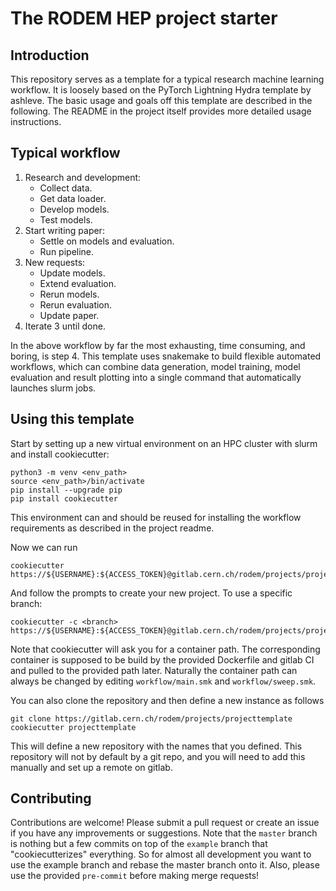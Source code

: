 # The RODEM HEP project starter

## Introduction

This repository serves as a template for a typical research machine learning workflow.
It is loosely based on the PyTorch Lightning Hydra template by ashleve.
The basic usage and goals off this template are described in the following.
The README in the project itself provides more detailed usage instructions.

## Typical workflow
1) Research and development:
    * Collect data.
    * Get data loader.
    * Develop models.
    * Test models.
2) Start writing paper: 
    * Settle on models and evaluation. 
    * Run pipeline.
3) New requests: 
    * Update models.
    * Extend evaluation. 
    * Rerun models.
    * Rerun evaluation.
    * Update paper.    
4) Iterate 3 until done.

In the above workflow by far the most exhausting, time consuming, and boring, is step 4.
This template uses snakemake to build flexible automated workflows, which can combine
data generation, model training, model evaluation and result plotting into a
single command that automatically launches slurm jobs.

## Using this template
Start by setting up a new virtual environment on an HPC cluster with slurm and
install cookiecutter:
```
python3 -m venv <env_path>
source <env_path>/bin/activate
pip install --upgrade pip
pip install cookiecutter
```
This environment can and should be reused for installing the
workflow requirements as described in the project readme.

Now we can run
```
cookiecutter https://${USERNAME}:${ACCESS_TOKEN}@gitlab.cern.ch/rodem/projects/projecttemplate
```
And follow the prompts to create your new project.
To use a specific branch:
```
cookiecutter -c <branch> https://${USERNAME}:${ACCESS_TOKEN}@gitlab.cern.ch/rodem/projects/projecttemplate
```
Note that cookiecutter will ask you for a container path.
The corresponding container is supposed to be build by the provided Dockerfile
and gitlab CI and pulled to the provided path later.
Naturally the container path can always be changed by editing `workflow/main.smk` and `workflow/sweep.smk`.

You can also clone the repository and then define a new instance as follows
```
git clone https://gitlab.cern.ch/rodem/projects/projecttemplate
cookiecutter projecttemplate
```
This will define a new repository with the names that you defined.
This repository will not by default by a git repo, and you will need to add this manually and set up a remote on gitlab.

## Contributing

Contributions are welcome! Please submit a pull request or create an issue if you have any improvements or suggestions.
Note that the `master` branch is nothing but a few commits on top of the `example` branch that
"cookiecutterizes" everything. 
So for almost all development you want to use the example branch and rebase the
master branch onto it.
Also, please use the provided `pre-commit` before making merge requests!
